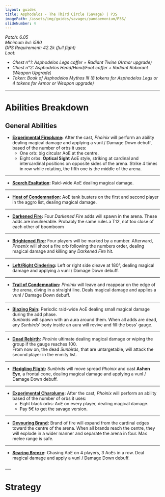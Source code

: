 ```yaml
---
layout: guides
title: Asphodelos - The Third Circle (Savage) | P3S
imagePath: /assets/img/guides/savages/pandaemonium/P3S/
slideNumber: 4
---
```


*Patch: 6.05  
Minimum ilvl: i580  
DPS Requirement: 42.2k (full fight)  
Loot:*
+ *Chest n°1: Asphodelos Legs coffer + Radiant Twine (Armor upgrade)*
+ *Chest n°2: Asphodelos Head/Hand/Foot coffer + Radiant Roborant (Weapon Upgrade)*
+ *Token: Book of Asphodelos Mythos III (8 tokens for Asphodelos Legs or 4 tokens for Armor or Weapon upgrade)*

___

<h1><a id="Abilities Breakdown">Abilities Breakdown</a></h1>

<div class="guideSection" markdown="1">
<h2><a id="ABGeneral Abilities">General Abilities</a></h2>

+ **<ins>Experimental Fireplume</ins>:**
After the cast, *Phoinix* will perform an ability dealing <span class="magic">magical damage</span> and applying a <span class="debuff">vunl / Damage Down</span> debuff, based of the number of orbs it uses:  
	+ One orb: big circular AoE at the centre.  
	+ Eight orbs: **Optical Sight** AoE style, striking at cardinal and intercardinal positions on opposite sides of the arena. Strike 4 times in row while rotating, the fifth one is the middle of the arena.  

___

+ **<ins>Scorch Exaltation</ins>:**
Raid-wide AoE dealing <span class="magic">magical damage</span>.

___

+ **<ins>Heat of Condemnation</ins>:**
AoE tank busters on the first and second player in the aggro list, dealing <span class="magic">magical damage</span>.

___

+ **<ins>Darkened Fire</ins>:**
Four *Darkened Fire* adds will spawn in the arena. These adds are invulnerable. Probably the same rules a T12, not too close of each other of boomboom

___

+ **<ins>Brightened Fire</ins>:**
Four players will be marked by a number. Afterward, *Phoenix* will shoot a fire orb following the numbers order, dealing <span class="magic">magical damage</span> and killing any *Darkened Fire* hit.

___

+ **<ins>Left/Right Cindering</ins>:**
Left or right side cleave at 180°, dealing <span class="magic">magical damage</span> and applying a <span class="debuff">vunl / Damage Down</span> debuff.

___

+ **<ins>Trail of Condemnation</ins>:**
*Phoinix* will leave and reappear on the edge of the arena, diving in a straight line. Deals <span class="magic">magical damage</span> and applies a <span class="debuff">vunl / Damage Down</span> debuff.

___

+ **<ins>Blazing Rain</ins>:**
Periodic raid-wide AoE dealing small <span class="magic">magical damage</span> during the add phase.  
*Sunbirds* will spawn with an aura around them. When all adds are dead, any *Sunbirds*' body inside an aura will revive and fill the boss' gauge.

___

+ **<ins>Dead Rebirth</ins>:**
*Phoinix* ultimate dealing <span class="magic">magical damage</span> or wiping the group if the gauge reaches 100.  
From now on, the dead *Sunbirds*, that are untargetable, will attack the second player in the enmity list.

___

+ **<ins>Fledgling Flight</ins>:**
*Sunbirds* will move spread *Phoinix* and cast **Ashen Eye**, a frontal cone, dealing <span class="magic">magical damage</span> and applying a <span class="debuff">vunl / Damage Down</span> debuff.

___

+ **<ins>Experimental Charplume</ins>:**
After the cast, *Phoinix* will perform an ability based of the number of orbs it uses:  
	+ Eight black orbs: AoE on every player, dealing <span class="magic">magical damage</span>.
	+ Pay 5€ to get the savage version.

___

+ **<ins>Devouring Brand</ins>:**
Brand of fire will expand from the cardinal edges toward the centre of the arena. When all brands reach the centre, they will explode in a wider manner and separate the arena in four. Max melee range is safe.

___

+ **<ins>Searing Breeze</ins>:**
Chasing AoE on 4 players, 3 AoEs in a row. Deal <span class="magic">magical damage</span> and apply a <span class="debuff">vunl / Damage Down</span> debuff.

</div>
___
<h1><a id="Strategy">Strategy</a></h1>

<div class="guideSection" markdown="1">
<a id="SPhase 1"></a>

</div>